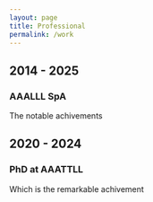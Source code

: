 ```yaml
---
layout: page
title: Professional
permalink: /work
---
```


## 2014 - 2025
### AAALLL SpA
The notable achivements

## 2020 - 2024
### PhD at AAATTLL
Which is the remarkable achivement
